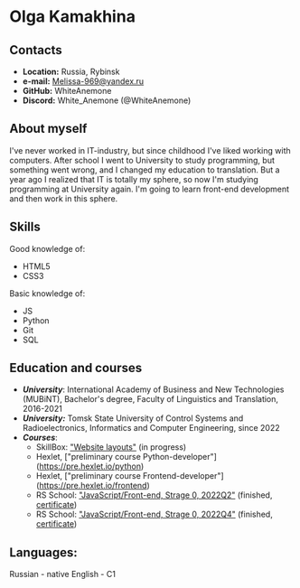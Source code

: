 # Olga Kamakhina

## Contacts

* **Location:** Russia, Rybinsk
* **e-mail:** Melissa-969@yandex.ru
* **GitHub:** WhiteAnemone 
* **Discord:** White_Anemone (@WhiteAnemone)

## About myself

I've never worked in IT-industry, but since childhood I've liked working with computers. After school I went to University to study programming, but something went wrong, and I changed my education to translation. But a year ago I realized that IT is totally my sphere, so now I'm studying programming at University again. I'm going to learn front-end development and then work in this sphere.

## Skills

Good knowledge of:
* HTML5
* CSS3

Basic knowledge of:
* JS
* Python
* Git
* SQL

## Education and courses
* ***University***: International Academy of Business and New Technologies (MUBiNT), Bachelor's degree, Faculty of Linguistics and Translation, 2016-2021
* ***University:*** Tomsk State University of Control Systems and Radioelectronics, Informatics and Computer Engineering, since 2022
* ***Courses***:
    * SkillBox: ["Website layouts"](https://skillbox.ru/course/weblayout/) (in progress)
    * Hexlet, ["preliminary course Python-developer"] (https://pre.hexlet.io/python)
    * Hexlet, ["preliminary course Frontend-developer"] (https://pre.hexlet.io/frontend)
    * RS School: ["JavaScript/Front-end, Strage 0, 2022Q2"](https://github.com/rolling-scopes-school/tasks/tree/master/stage0#) (finished, [certificate](https://app.rs.school/certificate/na3518vg))
    * RS School: ["JavaScript/Front-end, Strage 0, 2022Q4"](https://github.com/rolling-scopes-school/tasks/tree/master/stage0#) (finished, [certificate](https://app.rs.school/certificate/v65rju4h))

## Languages:
Russian - native
English - C1
